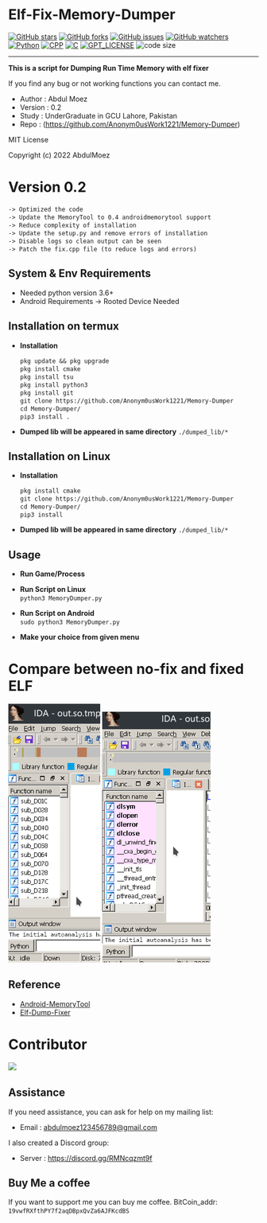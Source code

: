 Elf-Fix-Memory-Dumper
====
[![GitHub stars](https://img.shields.io/github/stars/Anonym0usWork1221/Memory-Dumper.svg)](https://github.com/Anonym0usWork1221/Memory-Dumper/stargazers)
[![GitHub forks](https://img.shields.io/github/forks/Anonym0usWork1221/Memory-Dumper.svg)](https://github.com/Anonym0usWork1221/Memory-Dumper/network/members)
[![GitHub issues](https://img.shields.io/github/issues/Anonym0usWork1221/Memory-Dumper.svg)](https://github.com/Anonym0usWork1221/Memory-Dumper/issues)
[![GitHub watchers](https://img.shields.io/github/watchers/Anonym0usWork1221/Memory-Dumper.svg)](https://github.com/Anonym0usWork1221/Memory-Dumper/watchers)
[![Python](https://img.shields.io/badge/language-Python%203-blue.svg)](https://www.python.org)
[![CPP](https://img.shields.io/badge/language-CPP-pink.svg)](https://www.cpp.org)
[![C](https://img.shields.io/badge/language-C-red.svg)](https://www.c.org)
[![GPT_LICENSE](https://img.shields.io/badge/license-MIT-yellow.svg)](https://opensource.org/licenses/)
![code size](https://img.shields.io/github/languages/code-size/Anonym0usWork1221/android-memorytool)

-----------


**This is a script for Dumping Run Time Memory with elf fixer**

If you find any bug or not working functions you can contact me. 

 *  Author : Abdul Moez
 *  Version : 0.2
 *  Study  : UnderGraduate in GCU Lahore, Pakistan
 *  Repo  : (https://github.com/Anonym0usWork1221/Memory-Dumper)
 
 MIT License

 Copyright (c) 2022 AbdulMoez


# Version 0.2
    -> Optimized the code
    -> Update the MemoryTool to 0.4 androidmemorytool support
    -> Reduce complexity of installation
    -> Update the setup.py and remove errors of installation
    -> Disable logs so clean output can be seen
    -> Patch the fix.cpp file (to reduce logs and errors)
    
System & Env Requirements
-----------
* Needed python version 3.6+
* Android Requirements -> Rooted Device Needed

Installation on termux
----------------------------------------
* **__Installation__**  
  ```
  pkg update && pkg upgrade  
  pkg install cmake
  pkg install tsu  
  pkg install python3  
  pkg install git
  git clone https://github.com/Anonym0usWork1221/Memory-Dumper  
  cd Memory-Dumper/
  pip3 install .
  ```      
* **__Dumped lib will be appeared in same directory__** ``./dumped_lib/*`` 

Installation on Linux
----------------------------------------
* **__Installation__**  
  ```
  pkg install cmake
  git clone https://github.com/Anonym0usWork1221/Memory-Dumper
  cd Memory-Dumper/    
  pip3 install
  ```

* **__Dumped lib will be appeared in same directory__** ``./dumped_lib/*``  


Usage 
----------------------------------------
* **__Run Game/Process__**

* **__Run Script on Linux__**  
    ``python3 MemoryDumper.py``  
    
* **__Run Script on Android__**  
    ``sudo python3 MemoryDumper.py``

* **__Make your choice from given menu__**  

# Compare between no-fix and fixed ELF
![image_without_fixer](img/no-fix.png)
![image_with_fixer](img/fix.png)

Reference
----------
* [Android-MemoryTool](https://github.com/Anonym0usWork1221/android-memorytool)
* [Elf-Dump-Fixer](https://github.com/maiyao1988/elf-dump-fix)


# Contributor 

<a href = "https://github.com/Anonym0usWork1221/Memory-Dumper/graphs/contributors">
  <img src = "https://contrib.rocks/image?repo=Anonym0usWork1221/Memory-Dumper"/>
</a>


Assistance
----------
If you need assistance, you can ask for help on my mailing list:

* Email      : abdulmoez123456789@gmail.com

I also created a Discord group:

* Server     : https://discord.gg/RMNcqzmt9f


Buy Me a coffee
--------------
If you want to support me you can buy me coffee.
BitCoin_addr: ``` 19vwfRXfthPY7f2aqDBpxQvZa6AJFKcdBS ```
